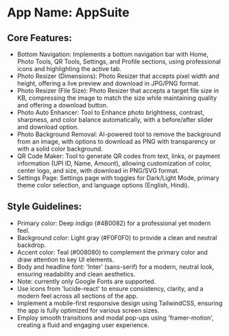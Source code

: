 # **App Name**: AppSuite

## Core Features:

- Bottom Navigation: Implements a bottom navigation bar with Home, Photo Tools, QR Tools, Settings, and Profile sections, using professional icons and highlighting the active tab.
- Photo Resizer (Dimensions): Photo Resizer that accepts pixel width and height, offering a live preview and download in JPG/PNG format.
- Photo Resizer (File Size): Photo Resizer that accepts a target file size in KB, compressing the image to match the size while maintaining quality and offering a download button.
- Photo Auto Enhancer: Tool to Enhance photo brightness, contrast, sharpness, and color balance automatically, with a before/after slider and download option.
- Photo Background Removal: AI-powered tool to remove the background from an image, with options to download as PNG with transparency or with a solid color background.
- QR Code Maker: Tool to generate QR codes from text, links, or payment information (UPI ID, Name, Amount), allowing customization of color, center logo, and size, with download in PNG/SVG format.
- Settings Page: Settings page with toggles for Dark/Light Mode, primary theme color selection, and language options (English, Hindi).

## Style Guidelines:

- Primary color: Deep indigo (#4B0082) for a professional yet modern feel.
- Background color: Light gray (#F0F0F0) to provide a clean and neutral backdrop.
- Accent color: Teal (#008080) to complement the primary color and draw attention to key UI elements.
- Body and headline font: 'Inter' (sans-serif) for a modern, neutral look, ensuring readability and clean aesthetics.
- Note: currently only Google Fonts are supported.
- Use icons from 'lucide-react' to ensure consistency, clarity, and a modern feel across all sections of the app.
- Implement a mobile-first responsive design using TailwindCSS, ensuring the app is fully optimized for various screen sizes.
- Employ smooth transitions and modal pop-ups using 'framer-motion', creating a fluid and engaging user experience.